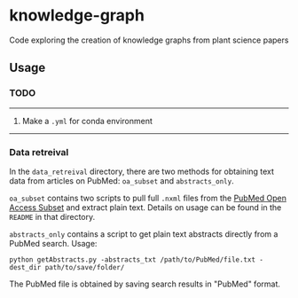 # knowledge-graph
Code exploring the creation of knowledge graphs from plant science papers
## Usage
### TODO
--------
1. Make a `.yml` for conda environment
--------
### Data retreival 
In the `data_retreival` directory, there are two methods for obtaining text data from articles on PubMed: `oa_subset` and `abstracts_only`. 
>
`oa_subset` contains two scripts to pull full `.nxml` files from the [PubMed Open Access Subset](https://www.ncbi.nlm.nih.gov/pmc/tools/openftlist/) and extract plain text. Details on usage can be found in the `README` in that directory.
>
`abstracts_only` contains a script to get plain text abstracts directly from a PubMed search. Usage: 
```
python getAbstracts.py -abstracts_txt /path/to/PubMed/file.txt -dest_dir path/to/save/folder/
```
The PubMed file is obtained by saving search results in "PubMed" format.
